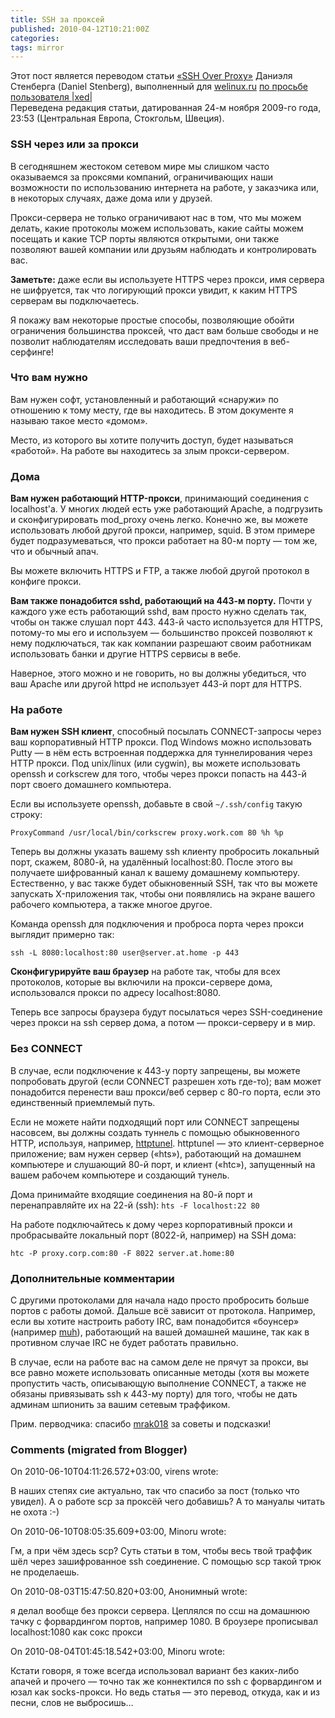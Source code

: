 ```yaml
---
title: SSH за проксей
published: 2010-04-12T10:21:00Z
categories: 
tags: mirror
---
```


Этот пост является переводом статьи <a href="http://daniel.haxx.se/docs/sshproxy.html">«SSH Over Proxy»</a> Даниэля Стенберга (Daniel Stenberg), выполненный для <a href="http://welinux.ru">welinux.ru</a> <a href="http://welinux.ru/post/2664/#cmnt48772">по просьбе пользователя |xed|</a><br/>
Переведена редакция статьи, датированная 24-м ноября 2009-го года, 23:53 (Центральная Европа, Стокгольм, Швеция).

<h3>SSH через или за прокси</h3>В сегодняшнем жестоком сетевом мире мы слишком часто оказываемся за проксями компаний, ограничивающих наши возможности по использованию интернета на работе, у заказчика или, в некоторых случаях, даже дома или у друзей.

Прокси-сервера не только ограничивают нас в том, что мы можем делать, какие протоколы можем использовать, какие сайты можем посещать и какие TCP порты являются открытыми, они также позволяют вашей компании или друзьям наблюдать и контролировать вас.

<b>Заметьте:</b> даже если вы используете HTTPS через прокси, имя сервера не шифруется, так что логирующий прокси увидит, к каким HTTPS серверам вы подключаетесь.

Я покажу вам некоторые простые способы, позволяющие обойти ограничения большинства проксей, что даст вам больше свободы и не позволит наблюдателям исследовать ваши предпочтения в веб-серфинге!

<h3>Что вам нужно</h3>Вам нужен софт, установленный и работающий «снаружи» по отношению к тому месту, где вы находитесь. В этом документе я называю такое место «домом».

Место, из которого вы хотите получить доступ, будет называться «работой». На работе вы находитесь за злым прокси-сервером.

<h3>Дома</h3><b>Вам нужен работающий HTTP-прокси</b>, принимающий соединения с localhost'а. У многих людей есть уже работающий Apache, а подгрузить и сконфигурировать mod_proxy очень легко. Конечно же, вы можете использовать любой другой прокси, например, squid. В этом примере будет подразумеваться, что прокси работает на 80-м порту — том же, что и обычный апач.

Вы можете включить HTTPS и FTP, а также любой другой протокол в конфиге прокси.

<b>Вам также понадобится sshd, работающий на 443-м порту.</b> Почти у каждого уже есть работающий sshd, вам просто нужно сделать так, чтобы он также слушал порт 443. 443-й часто используется для HTTPS, потому-то мы его и используем — большинство проксей позволяют к нему подключаться, так как компании разрешают своим работникам использовать банки и другие HTTPS сервисы в вебе.

Наверное, этого можно и не говорить, но вы должны убедиться, что ваш Apache или другой httpd не использует 443-й порт для HTTPS.

<h3>На работе</h3><b>Вам нужен SSH клиент</b>, способный посылать CONNECT-запросы через ваш корпоративный HTTP прокси. Под Windows можно использовать Putty — в нём есть встроенная поддержка для туннелирования через HTTP прокси. Под unix/linux (или cygwin), вы можете использовать openssh и corkscrew для того, чтобы через прокси попасть на 443-й порт своего домашнего компьютера.

Если вы используете openssh, добавьте в свой <code>~/.ssh/config</code> такую строку:
```
ProxyCommand /usr/local/bin/corkscrew proxy.work.com 80 %h %p
```

Теперь вы должны указать вашему ssh клиенту пробросить локальный порт, скажем, 8080-й, на удалённый localhost:80. После этого вы получаете шифрованный канал к вашему домашнему компьютеру. Естественно, у вас также будет обыкновенный SSH, так что вы можете запускать X-приложения так, чтобы они появлялись на экране вашего рабочего компьютера, а также многое другое.

Команда openssh для подключения и проброса порта через прокси выглядит примерно так:
```
ssh -L 8080:localhost:80 user@server.at.home -p 443
```

<b>Сконфигурируйте ваш браузер</b> на работе так, чтобы для всех протоколов, которые вы включили на прокси-сервере дома, использовался прокси по адресу localhost:8080.

Теперь все запросы браузера будут посылаться через SSH-соединение через прокси на ssh сервер дома, а потом — прокси-серверу и в мир.

<h3>Без CONNECT</h3>В случае, если подключение к 443-у порту запрещены, вы можете попробовать другой (если CONNECT разрешен хоть где-то); вам может понадобится перенести ваш прокси/веб сервер с 80-го порта, если это единственный приемлемый путь.

Если не можете найти подходящий порт или CONNECT запрещены насовсем, вы должны создать туннель с помощью обыкновенного HTTP, используя, например, <a href="http://www.nocrew.org/software/httptunnel.html">httptunel</a>. httptunel — это клиент-серверное приложение; вам нужен сервер («hts»), работающий на домашнем компьютере и слушающий 80-й порт, и клиент («htc»), запущенный на вашем рабочем компьютере и создающий тунель.

Дома принимайте входящие соединения на 80-й порт и перенаправляйте их на 22-й (ssh):
<code>hts -F localhost:22 80</code>

На работе подключайтесь к дому через корпоративный прокси и пробрасывайте локальный порт (8022-й, например) на SSH дома:
```
htc -P proxy.corp.com:80 -F 8022 server.at.home:80
```

<h3>Дополнительные комментарии</h3>С другими протоколами для начала надо просто пробросить больше портов с работы домой. Дальше всё зависит от протокола. Например, если вы хотите настроить работу IRC, вам понадобится «боунсер» (например <a href="http://muh.sf.net/">muh</a>), работающий на вашей домашней машине, так как в противном случае IRC не будет работать правильно.

В случае, если на работе вас на самом деле не прячут за прокси, вы все равно можете использовать описанные методы (хотя вы можете пропустить часть, описывающую выполнение CONNECT, а также не обязаны привязывать ssh к 443-му порту) для того, чтобы не дать админам шпионить за вашим сетевым траффиком.


Прим. перводчика: спасибо <a href="http://welinux.ru/user/mrak018/">mrak018</a> за советы и подсказки!

<h3 id='hakyll-convert-comments-title'>Comments (migrated from Blogger)</h3>
<div class='hakyll-convert-comment'>
<p class='hakyll-convert-comment-date'>On 2010-06-10T04:11:26.572+03:00, virens wrote:</p>
<p class='hakyll-convert-comment-body'>
В наших степях сие актуально, так что спасибо за пост (только что увидел). А о работе scp за проксёй чего добавишь? А то мануалы читать не охота :-)
</p>
</div>

<div class='hakyll-convert-comment'>
<p class='hakyll-convert-comment-date'>On 2010-06-10T08:05:35.609+03:00, Minoru wrote:</p>
<p class='hakyll-convert-comment-body'>
Гм, а при чём здесь scp? Суть статьи в том, чтобы весь твой траффик шёл через зашифрованное ssh соединение. С помощью scp такой трюк не проделаешь.
</p>
</div>

<div class='hakyll-convert-comment'>
<p class='hakyll-convert-comment-date'>On 2010-08-03T15:47:50.820+03:00, Анонимный wrote:</p>
<p class='hakyll-convert-comment-body'>
я делал вообще без прокси сервера. Цеплялся по ссш на домашнюю тачку с форвардингом портов, например 1080. В броузере прописывал localhost:1080 как сокс прокси
</p>
</div>

<div class='hakyll-convert-comment'>
<p class='hakyll-convert-comment-date'>On 2010-08-04T01:45:18.542+03:00, Minoru wrote:</p>
<p class='hakyll-convert-comment-body'>
Кстати говоря, я тоже всегда использовал вариант без каких-либо апачей и прочего — точно так же коннектился по ssh с форвардингом и юзал как socks-прокси. Но ведь статья — это перевод, откуда, как и из песни, слов не выбросишь…
</p>
</div>



